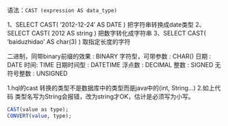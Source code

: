语法：`CAST (expression AS data_type)`

1、SELECT CAST( ’2012-12-24′ AS DATE ) 把字符串转换成date类型
2、SELECT CAST( 2012 AS string ) 把数字转化成字符串
3、SELECT CAST( ‘baiduzhidao’ AS char(3) ) 取指定长度的字符

二进制，同带binary前缀的效果 : BINARY
字符型，可带参数 : CHAR() 
日期 : DATE 
时间: TIME 
日期时间型 : DATETIME 
浮点数 : DECIMAL 
整数 : SIGNED 
无符号整数 : UNSIGNED 




1.hql的cast 转换的类型不是数据库中的类型而是java中的(int, String...)
2.如上代码 类型名写为String会报错，改为string才OK，估计是必须写为小写。

```sql
CAST(value as type);  
CONVERT(value, type);
```

